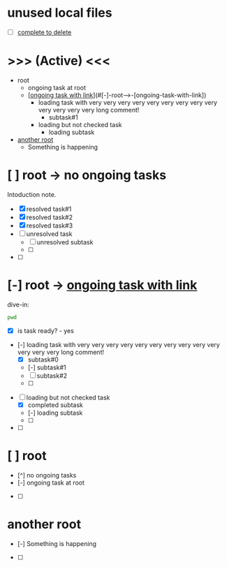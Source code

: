 # unused local files
- [ ] [complete to delete](./main.files/unused)

# >>> (Active) <<<
- root
    - ongoing task at root
    - [[ongoing task with link](https://link.com)](#[-]-root-->-[ongoing-task-with-link])
        - loading task with very very very very very very very very very very very very very long comment!
            - subtask#1
        - loading but not checked task
            - loading subtask
- [another root](#another-root)
    - Something is happening

# [ ] root -> no ongoing tasks
Intoduction note.
- [x] resolved task#1
- [x] resolved task#2
- [x] resolved task#3
- [ ] unresolved task
    - [ ] unresolved subtask
    - [ ] 
- [ ] 

# [-] root -> [ongoing task with link](https://link.com)
dive-in:
```sh
pwd
```
- [x] is task ready? - yes
- [-] loading task with very very very very very very very very very very very very very long comment!
    - [x] subtask#0
    - [-] subtask#1
    - [ ] subtask#2
    - [ ] 
- [ ] loading but not checked task
    - [x] completed subtask
    - [-] loading subtask
    - [ ] 
- [ ] 

# [ ] root
- [^] no ongoing tasks
- [-] ongoing task at root
- [ ] 

# another root
- [-] Something is happening
- [ ] 
